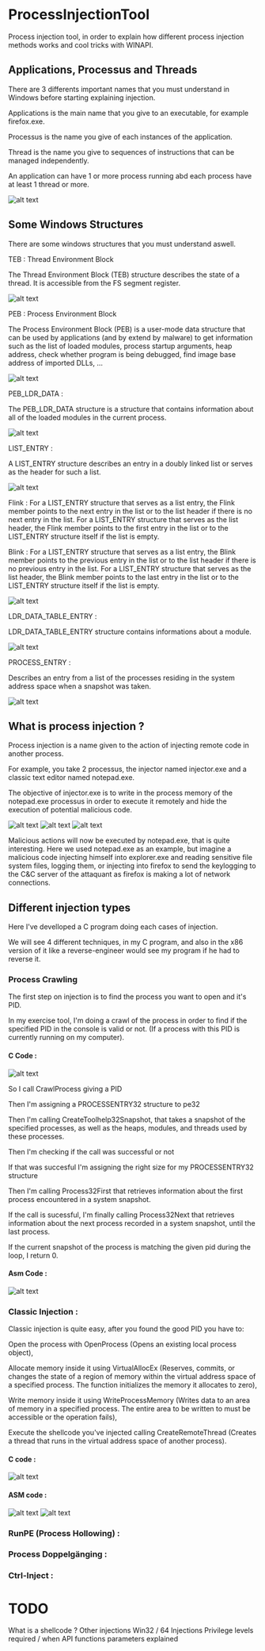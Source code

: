 # ProcessInjectionTool

Process injection tool, in order to explain how different process injection methods works and cool tricks with WINAPI.

## Applications, Processus and Threads

There are 3 differents important names that you must understand in Windows before starting explaining injection.

Applications is the main name that you give to an executable, for example firefox.exe.

Processus is the name you give of each instances of the application.

Thread is the name you give to sequences of instructions that can be managed independently.

An application can have 1 or more process running abd each process have at least 1 thread or more.

![alt text](https://raw.githubusercontent.com/Lexsek/ProcessInjectionTool/master/images/threads_process_and_apps.png 
"AppsProcessusThreads")
 
## Some Windows Structures

There are some windows structures that you must understand aswell.

TEB : Thread Environment Block

The Thread Environment Block (TEB) structure describes the state of a thread. It is accessible from the FS segment register. 

![alt text](https://raw.githubusercontent.com/Lexsek/ProcessInjectionTool/master/images/TEB.bmp
"TEB")

PEB : Process Environment Block

The Process Environment Block (PEB) is a user-mode data structure that can be used by applications (and by extend by malware) to get information such as the list of loaded modules, process startup arguments, heap address, check whether program is being debugged, find image base address of imported DLLs, ...

![alt text](https://raw.githubusercontent.com/Lexsek/ProcessInjectionTool/master/images/PEB.bmp 
"PEB")

PEB_LDR_DATA :

The PEB_LDR_DATA structure is a structure that contains information about all of the loaded modules in the current process. 

![alt text](https://raw.githubusercontent.com/Lexsek/ProcessInjectionTool/master/images/PEB_LDR_DATA.bmp
"PEB_LDR_DATA")

LIST_ENTRY :
    
A LIST_ENTRY structure describes an entry in a doubly linked list or serves as the header for such a list.

![alt text](https://raw.githubusercontent.com/Lexsek/ProcessInjectionTool/master/images/LIST_ENTRY.bmp 
"LIST_ENTRY")

Flink : For a LIST_ENTRY structure that serves as a list entry, the Flink member points to the next entry in the list or to the list header if there is no next entry in the list. For a LIST_ENTRY structure that serves as the list header, the Flink member points to the first entry in the list or to the LIST_ENTRY structure itself if the list is empty.

Blink : For a LIST_ENTRY structure that serves as a list entry, the Blink member points to the previous entry in the list or to the list header if there is no previous entry in the list. For a LIST_ENTRY structure that serves as the list header, the Blink member points to the last entry in the list or to the LIST_ENTRY structure itself if the list is empty.

![alt text](https://raw.githubusercontent.com/Lexsek/ProcessInjectionTool/master/images/LIST_ENTRY2.bmp 
"LIST_ENTRY2")

LDR_DATA_TABLE_ENTRY :
    
LDR_DATA_TABLE_ENTRY structure contains informations about a module.

![alt text](https://raw.githubusercontent.com/Lexsek/ProcessInjectionTool/master/images/LDR_DATA_TABLE_ENTRY.bmp 
"LDR_DATA_TABLE_ENTRY")

PROCESS_ENTRY :
   
Describes an entry from a list of the processes residing in the system address space when a snapshot was taken.
    
![alt text](https://raw.githubusercontent.com/Lexsek/ProcessInjectionTool/master/images/PROCESS_ENTRY.bmp 
"PROCESS_ENTRY")

## What is process injection ?

Process injection is a name given to the action of injecting remote code in another process.

For example, you take 2 processus, the injector named injector.exe and a classic text editor named notepad.exe.

The objective of injector.exe is to write in the process memory of the notepad.exe processus in order to execute it remotely and hide the execution of potential malicious code.

![alt text](https://raw.githubusercontent.com/Lexsek/ProcessInjectionTool/master/images/injection_1.bmp 
"Injection 1")
![alt text](https://raw.githubusercontent.com/Lexsek/ProcessInjectionTool/master/images/injection_2.bmp 
"Injection 2")
![alt text](https://raw.githubusercontent.com/Lexsek/ProcessInjectionTool/master/images/injection_3.bmp 
"Injection 3")

Malicious actions will now be executed by notepad.exe, that is quite interesting. Here we used notepad.exe as an example, but imagine a malicious code injecting himself into explorer.exe and reading sensitive file system files, logging them, or injecting into firefox to send the keylogging to the C&C server of the attaquant as firefox is making a lot of network connections.

## Different injection types

Here I've develloped a C program doing each cases of injection.

We will see 4 different techniques, in my C program, and also in the x86 version of it like a reverse-engineer would see my program if he had to reverse it.

### Process Crawling

The first step on injection is to find the process you want to open and it's PID.

In my exercise tool, I'm doing a crawl of the process in order to find if the specified PID in the console is valid or not.
(If a process with this PID is currently running on my computer).

#### C Code :

![alt text](https://raw.githubusercontent.com/Lexsek/ProcessInjectionTool/master/images/c_crawlprocess.png
"C crawl process")

So I call CrawlProcess giving a PID

Then I'm assigning a PROCESSENTRY32 structure to pe32

Then I'm calling CreateToolhelp32Snapshot, that takes a snapshot of the specified processes, as well as the heaps, modules, and threads used by these processes.

Then I'm checking if the call was successful or not

If that was succesful I'm assigning the right size for my PROCESSENTRY32 structure

Then I'm calling Process32First that retrieves information about the first process encountered in a system snapshot.

If the call is sucessful, I'm finally calling Process32Next that retrieves information about the next process recorded in a system snapshot, until the last process.

If the current snapshot of the process is matching the given pid during the loop, I return 0.

#### Asm Code :

![alt text](https://raw.githubusercontent.com/Lexsek/ProcessInjectionTool/master/images/asm_crawlprocess.png
"ASM crawl process")

### Classic Injection :

Classic injection is quite easy, after you found the good PID you have to:

Open the process with OpenProcess (Opens an existing local process object),

Allocate memory inside it using VirtualAllocEx (Reserves, commits, or changes the state of a region of memory within the virtual address space of a specified process. The function initializes the memory it allocates to zero),

Write memory inside it using WriteProcessMemory (Writes data to an area of memory in a specified process. The entire area to be written to must be accessible or the operation fails),

Execute the shellcode you've injected calling CreateRemoteThread (Creates a thread that runs in the virtual address space of another process).

#### C code :

![alt text](https://raw.githubusercontent.com/Lexsek/ProcessInjectionTool/master/images/c_classicinjection.png
"C classic injection")

#### ASM code :

![alt text](https://raw.githubusercontent.com/Lexsek/ProcessInjectionTool/master/images/asm_classicinjection1.png
"ASM classic injection 1")
![alt text](https://raw.githubusercontent.com/Lexsek/ProcessInjectionTool/master/images/asm_classicinjection2.png
"ASM classic injection 2")

### RunPE (Process Hollowing) :

### Process Doppelgänging :

### Ctrl-Inject : 

# TODO

What is a shellcode ?
Other injections
Win32 / 64 Injections
Privilege levels required / when
API functions parameters explained
